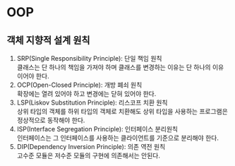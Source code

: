 # OOP

## 객체 지향적 설계 원칙

1. SRP(Single Responsibility Principle): 단일 책임 원칙<br>클래스는 단 하나의 책임을 가져야 하며 클래스를 변경하는 이유는 단 하나의 이유이어야 한다.
1. OCP(Open-Closed Principle): 개방 폐쇠 원칙<br>확장에는 열려 있어야 하고 변경에는 닫혀 있어야 한다.
1. LSP(Liskov Substitution Principle): 리스코프 치환 원칙<br>상위 타입의 객체를 하위 타입의 객체로 치환해도 상위 타입을 사용하는 프로그램은 정상적으로 동작해야 한다.
1. ISP(Interface Segregation Principle): 인터페이스 분리원칙<br>인터페이스는 그 인터페이스를 사용하는 클라이언트를 기준으로 분리해야 한다.
1. DIP(Dependency Inversion Principle): 의존 역전 원칙<br>고수준 모듈은 저수준 모듈의 구현에 의존해서는 안된다.